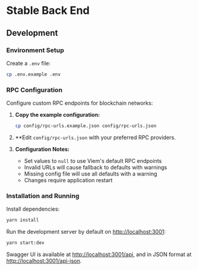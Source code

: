 # Stable Back End

## Development

### Environment Setup

Create a `.env` file:

```sh
cp .env.example .env
```

### RPC Configuration

Configure custom RPC endpoints for blockchain networks:

1. **Copy the example configuration:**

   ```sh
   cp config/rpc-urls.example.json config/rpc-urls.json
   ```

2. \*\*Edit `config/rpc-urls.json` with your preferred RPC providers.

3. **Configuration Notes:**
   - Set values to `null` to use Viem's default RPC endpoints
   - Invalid URLs will cause fallback to defaults with warnings
   - Missing config file will use all defaults with a warning
   - Changes require application restart

### Installation and Running

Install dependencies:

```sh
yarn install
```

Run the development server by default on [http://localhost:3001]():

```sh
yarn start:dev
```

Swagger UI is available at [http://localhost:3001/api](), and in JSON format at [http://localhost:3001/api-json]().
